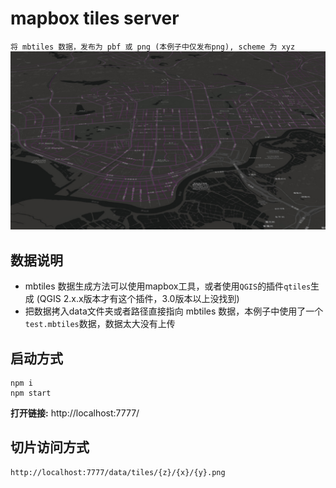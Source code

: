 # mapbox tiles server

`将 mbtiles 数据，发布为 pbf 或 png (本例子中仅发布png), scheme 为 xyz`
![效果截图](./data/result.png)

## 数据说明
+ mbtiles 数据生成方法可以使用mapbox工具，或者使用`QGIS`的插件`qtiles`生成 (QGIS 2.x.x版本才有这个插件，3.0版本以上没找到)
+ 把数据拷入data文件夹或者路径直接指向 mbtiles 数据，本例子中使用了一个`test.mbtiles`数据，数据太大没有上传

## 启动方式
```
npm i
npm start
```
**打开链接:** http://localhost:7777/

## 切片访问方式

```html
http://localhost:7777/data/tiles/{z}/{x}/{y}.png
```


